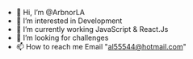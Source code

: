 - 👋 Hi, I’m @ArbnorLA
- 👀 I’m interested in Development
- 🌱 I’m currently working JavaScript & React.Js
- 💞️ I’m looking for challenges
- 📫 How to reach me Email "al55544@hotmail.com"

<!---
ArbnorLA/ArbnorLA is a ✨ special ✨ repository because its `README.md` (this file) appears on your GitHub profile.
You can click the Preview link to take a look at your changes.
--->
